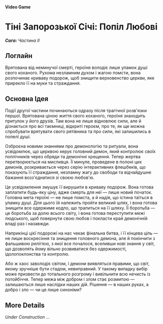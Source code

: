 #### Video Game

# Тіні Запорозької Січі: Попіл Любові

***Сага:** Частина ІI*

## Логлайн

Врятована від неминучої смерті, героїня володіє лише уламок душі свого коханого. Рухома незламним духом і жагою помсти, вона розпочинає криваву подорож, щоб знищити верховенство церкви, яке прирекло її на муки та страждання.

## Основна Ідея

Події другої частини починаються одразу після трагічної розв'язки першої. Врятована ціною життя свого коханого, героїня знаходить притулок у його друзів. Там вона не лише відновлює сили, але й дізнається про всі таємниці, відкриті героєм, про те, як ще можна спробувати врятувати свого рятівника та про сили, які залишились в попелі душі.

Озброєна новими знаннями про демонологію та ритуали, вона усвідомлює, що церквою керує головний демон, який контролює своїх поплічників через обряди та демонічні хрещення. Тепер жертва перетворюється на мисливця. Її минуле, проведене в полоні цих демонів, розкривається через серію інтерактивних флешбеків, що показують її страждання, незламну жагу до свободи та відчайдушне бажання возз'єднатися зі своєю любов'ю.

Це усвідомлення змушує її вирушити в криваву подорож. Вона готова заплатити будь-яку ціну, адже смерть для неї — лише новий початок. Головна мета героїні — не лише помста, а й надія, що істина таїться в уламку душі. Для цього їй належить пройти великий шлях, і вона готова знищити все одержиме кодло, що трапиться на її шляху. Її боротьба — це боротьба за долю всього світу, і вона готова переступити межі людського, щоб повернути свою любов і покласти край демонічній владі раз і назавжди.

Наприкінці цієї подорожі на нас чекає фінальна битва, і її кінцева ціль — не лише воскресіння та знищення головного демона, але й покінчити з фальшивою релігією, з якої все почалося, вселивши нові знання у світ, що дозволять йому вільно розвиватися без одержимості, ідолопоклонства та контролю.

Або ж хаос заволодіє світом, і демони виявляться правими, що світ, якому зручніше бути стадом, невиправний. У такому випадку вибір може призвести до тотального розгрому і вивільнити всю нечисть із потойбіччя. Тепер межа між добром і злом стає розмитою — залишаються лише наслідки наших дій. Рішення — в наших руках, а добро і зло — чи це лише синоніми?

## More Details

*Under Construction ...*
